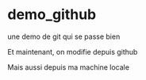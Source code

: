 # demo_github
une demo de git qui se passe bien

Et maintenant, on modifie depuis github

Mais aussi depuis ma machine locale
